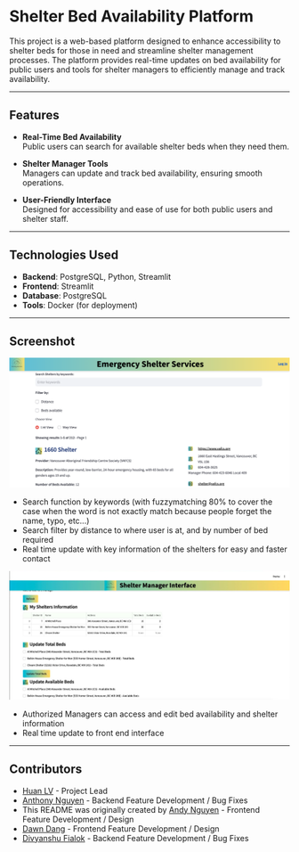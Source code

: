# Shelter Bed Availability Platform

This project is a web-based platform designed to enhance accessibility to shelter beds for those in need and streamline shelter management processes. The platform provides real-time updates on bed availability for public users and tools for shelter managers to efficiently manage and track availability.

---

## Features

- **Real-Time Bed Availability**  
  Public users can search for available shelter beds when they need them.  

- **Shelter Manager Tools**  
  Managers can update and track bed availability, ensuring smooth operations.  

- **User-Friendly Interface**  
  Designed for accessibility and ease of use for both public users and shelter staff.  

---

## Technologies Used

- **Backend**: PostgreSQL, Python, Streamlit  
- **Frontend**: Streamlit
- **Database**: PostgreSQL  
- **Tools**: Docker (for deployment)  

---
## Screenshot
![Frontend](image/Frontend.png)

- Search function by keywords (with fuzzymatching 80% to cover the case when the word is not exactly match because people forget the name, typo, etc...)
- Search filter by distance to where user is at, and by number of bed required
- Real time update with key information of the shelters for easy and faster contact


![Backend](image/backend.png)
- Authorized Managers can access and edit bed availability and shelter information
- Real time update to front end interface

---
## Contributors

- [Huan LV](https://github.com/huanlv-git) - Project Lead  
- [Anthony Nguyen](https://github.com/realanguyen96) - Backend Feature Development  / Bug Fixes
- This README was originally created by [Andy Nguyen](https://github.com/thachha-nguyen) - Frontend Feature Development  / Design
- [Dawn Dang](https://github.com/contributor-username) - Frontend Feature Development  / Design
- [Divyanshu Fialok](https://github.com/another-contributor) - Backend Feature Development  / Bug Fixes


